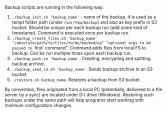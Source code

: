 Backup scripts are running in the following way:

1. `./backup_init.sh 'backup_name'` - name of the backup. It is used as a tempt folder path (under `/var/tmp/backup`) and also as key prefix in S3 bucket. Should be unique per each backup run (add some kind of timestamp). Command is executed once per backup run.
1. `./backup_create_files.sh 'backup_name' "/absolute/path/to/files/to/be/backed/up" "optional args to be passed to `find` command". Command adds files from local FS to backup. Can be run multiple times upon each backup run.
1. `./backup_pack.sh 'backup_name'`. Creating, encrypting and splitting backup archive.
1. `./backup_send_s3.sh 'backup_name'`. Sends backup archive to an S3 bucket.
1. `./restore.sh backup_name`. Restores a backup from S3 bucket.
   
By convention, files originated from a local PC (potentially, delivered to a file server by a sync) are located under D:\ drive (Windows). Restoring such backups under the same path will help programs start working with minimum configuration changes.
